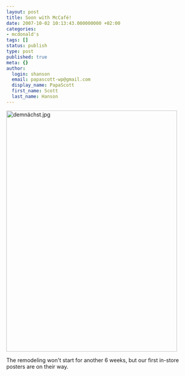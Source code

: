 ```yaml
---
layout: post
title: Soon with McCafé!
date: 2007-10-02 10:13:43.000000000 +02:00
categories:
- mcdonald's
tags: []
status: publish
type: post
published: true
meta: {}
author:
  login: shanson
  email: papascott-wp@gmail.com
  display_name: PapaScott
  first_name: Scott
  last_name: Hanson
---
```

<p><img src="http://www.papascott.de/wordpress/wp-content/uploads/2007/10/demnachst.jpg" alt="demna&#776;chst.jpg" border="0" width="450" height="636" /></p>
<p>The remodeling won't start for another 6 weeks, but our first in-store posters are on their way.</p>
